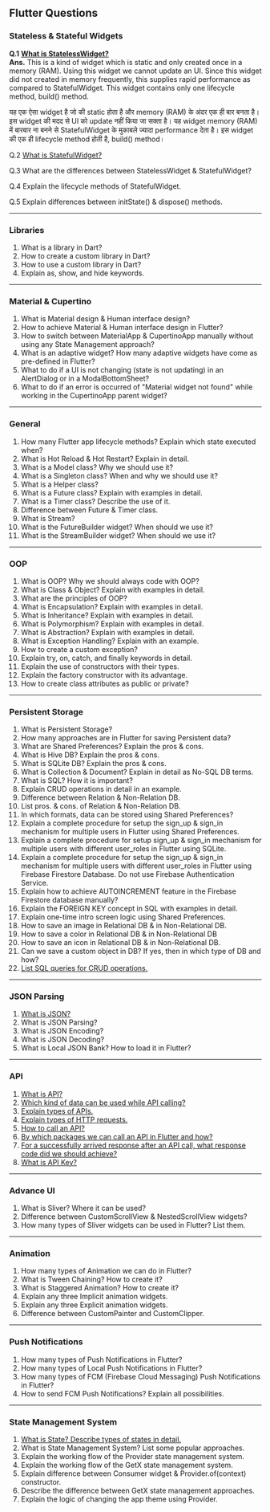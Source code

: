 ## Flutter Questions


### Stateless & Stateful Widgets

**Q.1** **[What is StatelessWidget?](https://medium.com/@milankathiriya/what-is-statelesswidget-in-flutter-4932bb11e498)** <br>
**Ans.**
This is a kind of widget which is static and only created once in a memory (RAM). Using this widget we cannot update an UI. Since this widget did not created in memory frequently, this supplies rapid performance as compared to StatefulWidget. This widget contains only one lifecycle method, build() method.

यह एक ऐसा widget है जो की static होता है और memory (RAM) के अंदर एक ही बार बनता है। इस widget की मदद से UI को update नहीं किया जा सक्ता है। यह widget memory (RAM) में बारबार ना बनने से StatefulWidget के मुकाबले ज्यादा performance देता है। इस widget की एक ही lifecycle method होती है, build() method।

Q.2 [What is StatefulWidget?](https://medium.com/@milankathiriya/what-is-statefulwidget-in-flutter-6e043c4cbda9)

Q.3 What are the differences between StatelessWidget & StatefulWidget?

Q.4 Explain the lifecycle methods of StatefulWidget.

Q.5 Explain differences between initState() & dispose() methods.

---

### Libraries

1. What is a library in Dart?
2. How to create a custom library in Dart?
3. How to use a custom library in Dart?
4. Explain as, show, and hide keywords.

---

### Material & Cupertino

1. What is Material design & Human interface design?
2. How to achieve Material & Human interface design in Flutter?
3. How to switch between MaterialApp & CupertinoApp manually without using any State Management approach?
4. What is an adaptive widget? How many adaptive widgets have come as pre-defined in Flutter?
5. What to do if a UI is not changing (state is not updating) in an AlertDialog or in a ModalBottomSheet?
6. What to do if an error is occurred of "Material widget not found" while working in the CupertinoApp parent widget?

---

### General

1. How many Flutter app lifecycle methods? Explain which state executed when?
2. What is Hot Reload & Hot Restart? Explain in detail.
3. What is a Model class? Why we should use it?
4. What is a Singleton class? When and why we should use it?
5. What is a Helper class?
6. What is a Future class? Explain with examples in detail.
7. What is a Timer class? Describe the use of it.
8. Difference between Future & Timer class.
9. What is Stream?
10. What is the FutureBuilder widget? When should we use it?
11. What is the StreamBuilder widget? When should we use it?

---

### OOP

1. What is OOP? Why we should always code with OOP?
2. What is Class & Object? Explain with examples in detail.
3. What are the principles of OOP?
4. What is Encapsulation? Explain with examples in detail.
5. What is Inheritance? Explain with examples in detail.
6. What is Polymorphism? Explain with examples in detail.
7. What is Abstraction? Explain with examples in detail.
8. What is Exception Handling? Explain with an example.
9. How to create a custom exception?
10. Explain try, on, catch, and finally keywords in detail.
11. Explain the use of constructors with their types.
12. Explain the factory constructor with its advantage.
13. How to create class attributes as public or private?

---

### Persistent Storage

1. What is Persistent Storage?
2. How many approaches are in Flutter for saving Persistent data?
3. What are Shared Preferences? Explain the pros & cons.
4. What is Hive DB? Explain the pros & cons.
5. What is SQLite DB? Explain the pros & cons.
6. What is Collection & Document? Explain in detail as No-SQL DB terms.
7. What is SQL? How it is important?
8. Explain CRUD operations in detail in an example.
9. Difference between Relation & Non-Relation DB.
10. List pros. & cons. of Relation & Non-Relation DB.
11. In which formats, data can be stored using Shared Preferences?
12. Explain a complete procedure for setup the sign_up & sign_in mechanism for multiple users in Flutter using Shared Preferences.
13. Explain a complete procedure for setup sign_up & sign_in mechanism for multiple users with different user_roles in Flutter using SQLite.
14. Explain a complete procedure for setup the sign_up & sign_in mechanism for multiple users with different user_roles in Flutter using Firebase Firestore Database. Do not use Firebase Authentication Service.
15. Explain how to achieve AUTOINCREMENT feature in the Firebase Firestore database manually?
16. Explain the FOREIGN KEY concept in SQL with examples in detail.
17. Explain one-time intro screen logic using Shared Preferences.
18. How to save an image in Relational DB & in Non-Relational DB.
19. How to save a color in Relational DB & in Non-Relational DB
20. How to save an icon in Relational DB & in Non-Relational DB.
21. Can we save a custom object in DB? If yes, then in which type of DB and how?
22. [List SQL queries for CRUD operations.](https://medium.com/@milankathiriya/sql-queries-for-sqlite-database-9729a841ba7d)

---

### JSON Parsing

1. [What is JSON?](https://medium.com/@milankathiriya/what-is-json-7e13f6cbfc57)
2. What is JSON Parsing?
3. What is JSON Encoding?
4. What is JSON Decoding?
5. What is Local JSON Bank? How to load it in Flutter?

---

### API

1. [What is API?](https://medium.com/@milankathiriya/what-is-api-f80bbd78f771)
2. [Which kind of data can be used while API calling?](https://medium.com/@milankathiriya/what-is-api-f80bbd78f771#6157)
3. [Explain types of APIs.](https://medium.com/@milankathiriya/what-is-api-f80bbd78f771#2402)
4. [Explain types of HTTP requests.](https://medium.com/@milankathiriya/what-is-api-f80bbd78f771#e3db)
5. [How to call an API?](https://medium.com/@milankathiriya/what-is-api-f80bbd78f771#024f)
6. [By which packages we can call an API in Flutter and how?](https://medium.com/@milankathiriya/api-calling-in-flutter-5b118d9e25c2)
7. [For a successfully arrived response after an API call, what response code did we should achieve?](https://medium.com/@milankathiriya/what-is-api-f80bbd78f771#3027)
8. [What is API Key?](https://medium.com/@milankathiriya/what-is-api-f80bbd78f771#473c)

---

### Advance UI

1. What is Sliver? Where it can be used?
2. Difference between CustomScrollView & NestedScrollView widgets?
3. How many types of Sliver widgets can be used in Flutter? List them.

---

### Animation

1. How many types of Animation we can do in Flutter?
2. What is Tween Chaining? How to create it?
3. What is Staggered Animation? How to create it?
4. Explain any three Implicit animation widgets.
5. Explain any three Explicit animation widgets.
6. Difference between CustomPainter and CustomClipper.

---

### Push Notifications

1. How many types of Push Notifications in Flutter?
2. How many types of Local Push Notifications in Flutter?
3. How many types of FCM (Firebase Cloud Messaging) Push Notifications in Flutter?
4. How to send FCM Push Notifications? Explain all possibilities.

---

### State Management System

1. [What is State? Describe types of states in detail.](https://medium.com/@milankathiriya/what-is-state-in-flutter-describe-types-of-states-in-detail-22af620ba7d5)
2. What is State Management System? List some popular approaches.
3. Explain the working flow of the Provider state management system.
4. Explain the working flow of the GetX state management system.
5. Explain difference between Consumer widget & Provider.of(context) constructor.
6. Describe the difference between GetX state management approaches.
7. Explain the logic of changing the app theme using Provider.
